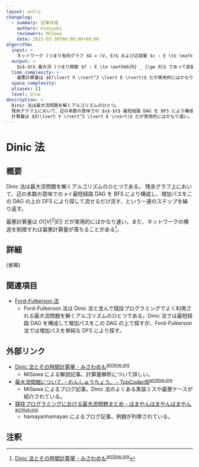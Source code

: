 ```yaml
---
layout: entry
changelog:
  - summary: 記事作成
    authors: kimiyuki
    reviewers: MiSawa
    date: 2021-03-30T00:00:00+09:00
algorithm:
  input: >
    ネットワーク (つまり有向グラフ $G = (V, E)$ および辺容量 $c : E \to \mathbb{R} _ {\ge 0}$ および相異なる頂点 $s, t \in V$)
  output: >
    $s$-$t$ 最大流 (つまり関数 $f : E \to \mathbb{R} _ {\ge 0}$ であって容量制約とフロー保存則を満たすもの)
  time_complexity: >
    最悪計算量は $O(\lvert V \rvert^2 \lvert E \rvert)$ だが実用的にはかなり速い。ネットワークの構造によっては計算量が落ちることがある。
  space_complexity:
  aliases: []
  level: blue
description: >
  Dinic 法は最大流問題を解くアルゴリズムのひとつ。
  残余グラフ上において、辺の本数の意味での $s$-$t$ 最短経路 DAG を BFS により構成し、増加パスをこの DAG の上の DFS により探して流せるだけ流す、という一連のステップを繰り返す。
  計算量は $O(\lvert V \rvert^2 \lvert E \rvert)$ だが実用的にはかなり速い。
---
```


# Dinic 法

## 概要

Dinic 法は最大流問題を解くアルゴリズムのひとつである。
残余グラフ上において、辺の本数の意味での $s$-$t$ 最短経路 DAG を BFS により構成し、増加パスをこの DAG の上の DFS により探して流せるだけ流す、という一連のステップを繰り返す。

最悪計算量は $O(\lvert V \rvert^2 \lvert E \rvert)$ だが実用的にはかなり速い。また、ネットワークの構造を制限すれば最悪計算量が落ちることがある[^time-complexity]。


## 詳細

(省略)


## 関連項目

-   [Ford-Fulkerson 法](/ford-fulkerson)
    -    Ford-Fulkerson 法は Dinic 法と並んで競技プログラミングでよく利用される最大流問題を解くアルゴリズムのひとつである。Dinic 法では最短経路 DAG を構成して増加パスをこの DAG の上で探すが、Ford-Fulkerson 法では増加パスを単純な DFS により探す。


## 外部リンク

-   [Dinic 法とその時間計算量 - みさわめも](https://misawa.github.io/others/flow/dinic_time_complexity.html)<sup>[archive.org](https://web.archive.org/web/20210328020326/https://misawa.github.io/others/flow/dinic_time_complexity.html)</sup>
    -   <a class="handle">MiSawa</a> による解説記事。計算量解析について詳しい。
-   [最大流問題について. - れんしゅうちょう。 - TopCoder部](https://topcoder-g-hatena-ne-jp.jag-icpc.org/Mi_Sawa/20140311.html)<sup>[archive.org](https://web.archive.org/web/20210328021542/https://topcoder-g-hatena-ne-jp.jag-icpc.org/Mi_Sawa/20140311.html)</sup>
    -   <a class="handle">MiSawa</a> によるブログ記事。Dinic 法のよくある実装ミスや最悪ケースが紹介されている。
-   [競技プログラミングにおける最大流問題まとめ - はまやんはまやんはまやん](https://blog.hamayanhamayan.com/entry/2017/05/09/120217)<sup>[archive.org](https://web.archive.org/web/20210328020304/https://blog.hamayanhamayan.com/entry/2017/05/09/120217)</sup>
    -   <a class="handle">hamayanhamayan</a> によるブログ記事。例題が列挙されている。

## 注釈

[^time-complexity]: [Dinic 法とその時間計算量 - みさわめも](https://misawa.github.io/others/flow/dinic_time_complexity.html)<sup>[archive.org](https://web.archive.org/web/20210328020326/https://misawa.github.io/others/flow/dinic_time_complexity.html)</sup>
